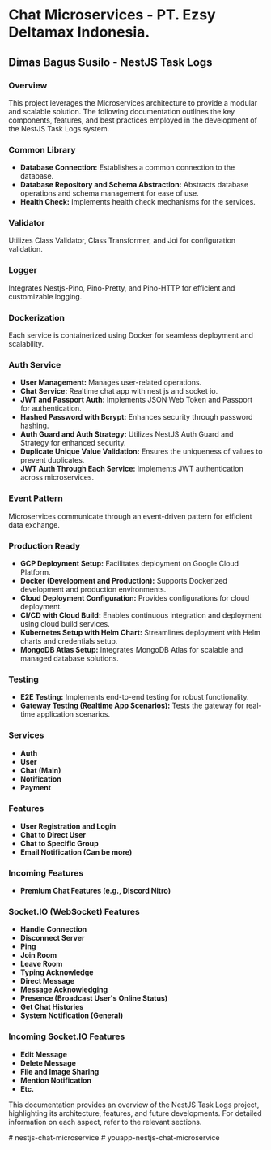 <!DOCTYPE html>
<html lang="en">

<head>
  <meta charset="UTF-8">
  <meta name="viewport" content="width=device-width, initial-scale=1.0">
</head>

<body>

  <h1>Chat Microservices - PT. Ezsy Deltamax Indonesia.</h1>

<h2>Dimas Bagus Susilo -  NestJS Task Logs</h2>

<h3>Overview</h3>

  <p>This project leverages the Microservices architecture to provide a modular and scalable solution. The following documentation outlines the key components, features, and best practices employed in the development of the NestJS Task Logs system.</p>

<h3>Common Library</h3>

  <ul>
    <li><strong>Database Connection:</strong> Establishes a common connection to the database.</li>
    <li><strong>Database Repository and Schema Abstraction:</strong> Abstracts database operations and schema management for ease of use.</li>
    <li><strong>Health Check:</strong> Implements health check mechanisms for the services.</li>
  </ul>

<h3>Validator</h3>

  <p>Utilizes Class Validator, Class Transformer, and Joi for configuration validation.</p>

<h3>Logger</h3>

  <p>Integrates Nestjs-Pino, Pino-Pretty, and Pino-HTTP for efficient and customizable logging.</p>

<h3>Dockerization</h3>

  <p>Each service is containerized using Docker for seamless deployment and scalability.</p>

<h3>Auth Service</h3>

  <ul>
    <li><strong>User Management:</strong> Manages user-related operations.</li>
    <li><strong>Chat Service:</strong> Realtime chat app with nest js and socket io.</li>
    <li><strong>JWT and Passport Auth:</strong> Implements JSON Web Token and Passport for authentication.</li>
    <li><strong>Hashed Password with Bcrypt:</strong> Enhances security through password hashing.</li>
    <li><strong>Auth Guard and Auth Strategy:</strong> Utilizes NestJS Auth Guard and Strategy for enhanced security.</li>
    <li><strong>Duplicate Unique Value Validation:</strong> Ensures the uniqueness of values to prevent duplicates.</li>
    <li><strong>JWT Auth Through Each Service:</strong> Implements JWT authentication across microservices.</li>
  </ul>

<h3>Event Pattern</h3>

  <p>Microservices communicate through an event-driven pattern for efficient data exchange.</p>

<h3>Production Ready</h3>

  <ul>
    <li><strong>GCP Deployment Setup:</strong> Facilitates deployment on Google Cloud Platform.</li>
    <li><strong>Docker (Development and Production):</strong> Supports Dockerized development and production environments.</li>
    <li><strong>Cloud Deployment Configuration:</strong> Provides configurations for cloud deployment.</li>
    <li><strong>CI/CD with Cloud Build:</strong> Enables continuous integration and deployment using cloud build services.</li>
    <li><strong>Kubernetes Setup with Helm Chart:</strong> Streamlines deployment with Helm charts and credentials setup.</li>
    <li><strong>MongoDB Atlas Setup:</strong> Integrates MongoDB Atlas for scalable and managed database solutions.</li>
  </ul>

<h3>Testing</h3>

  <ul>
    <li><strong>E2E Testing:</strong> Implements end-to-end testing for robust functionality.</li>
    <li><strong>Gateway Testing (Realtime App Scenarios):</strong> Tests the gateway for real-time application scenarios.</li>
  </ul>

<h3>Services</h3>

  <ul>
    <li><strong>Auth</strong></li>
    <li><strong>User</strong></li>
    <li><strong>Chat (Main)</strong></li>
    <li><strong>Notification</strong></li>
    <li><strong>Payment</strong></li>
  </ul>

<h3>Features</h3>

  <ul>
    <li><strong>User Registration and Login</strong></li>
    <li><strong>Chat to Direct User</strong></li>
    <li><strong>Chat to Specific Group</strong></li>
    <li><strong>Email Notification (Can be more)</strong></li>
  </ul>

<h3>Incoming Features</h3>

  <ul>
    <li><strong>Premium Chat Features (e.g., Discord Nitro)</strong></li>
  </ul>

<h3>Socket.IO (WebSocket) Features</h3>

  <ul>
    <li><strong>Handle Connection</strong></li>
    <li><strong>Disconnect Server</strong></li>
    <li><strong>Ping</strong></li>
    <li><strong>Join Room</strong></li>
    <li><strong>Leave Room</strong></li>
    <li><strong>Typing Acknowledge</strong></li>
    <li><strong>Direct Message</strong></li>
    <li><strong>Message Acknowledging</strong></li>
    <li><strong>Presence (Broadcast User's Online Status)</strong></li>
    <li><strong>Get Chat Histories</strong></li>
    <li><strong>System Notification (General)</strong></li>
  </ul>

<h3>Incoming Socket.IO Features</h3>

  <ul>
    <li><strong>Edit Message</strong></li>
    <li><strong>Delete Message</strong></li>
    <li><strong>File and Image Sharing</strong></li>
    <li><strong>Mention Notification</strong></li>
    <li><strong>Etc.</strong></li>
  </ul>

  <p>This documentation provides an overview of the NestJS Task Logs project, highlighting its architecture, features, and future developments. For detailed information on each aspect, refer to the relevant sections.</p>

</body>

</html>
# nestjs-chat-microservice
# youapp-nestjs-chat-microservice
